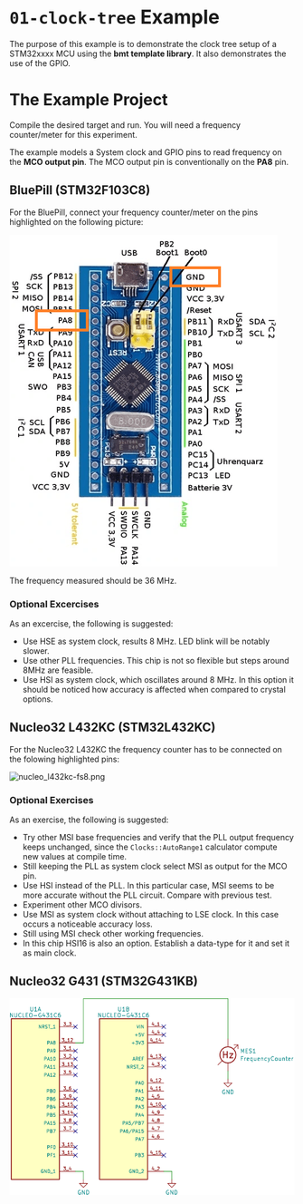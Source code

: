 # <big>`01-clock-tree` Example</big>

The purpose of this example is to demonstrate the clock tree setup of a 
STM32xxxx MCU using the **bmt template library**. It also demonstrates 
the use of the GPIO.


# The Example Project

Compile the desired target and run. You will need a frequency counter/meter 
for this experiment.

The example models a System clock and GPIO pins to read frequency on the 
**MCO output pin**. The MCO output pin is conventionally on the **PA8** 
pin.


## BluePill (STM32F103C8)

For the BluePill, connect your frequency counter/meter on the pins 
highlighted on the following picture:

![bluepill-fs8.png](images/bluepill-fs8.png)

The frequency measured should be 36 MHz.


### Optional Excercises

As an excercise, the following is suggested:
- Use HSE as system clock, results 8 MHz. LED blink will be notably 
slower.
- Use other PLL frequencies. This chip is not so flexible but steps 
around 8MHz are feasible.
- Use HSI as system clock, which oscillates around 8 MHz. In this option 
it should be noticed how accuracy is affected when compared to crystal 
options.


## Nucleo32 L432KC (STM32L432KC)

For the Nucleo32 L432KC the frequency counter has to be connected on the 
folowing highlighted pins:

![nucleo_l432kc-fs8.png](images/nucleo_l432kc-fs8.png)


### Optional Exercises

As an exercise, the following is suggested:
- Try other MSI base frequencies and verify that the PLL output frequency 
keeps unchanged, since the `Clocks::AutoRange1` calculator compute new 
values at compile time.
- Still keeping the PLL as system clock select MSI as output for the MCO 
pin.
- Use HSI instead of the PLL. In this particular case, MSI seems to be 
more accurate without the PLL circuit. Compare with previous test.
- Experiment other MCO divisors.
- Use MSI as system clock without attaching to LSE clock. In this case
occurs a noticeable accuracy loss.
- Still using MSI check other working frequencies.
- In this chip HSI16 is also an option. Establish a data-type for it and 
set it as main clock.


## Nucleo32 G431 (STM32G431KB)

![sch.g431.svg](images/sch.g431.svg)

